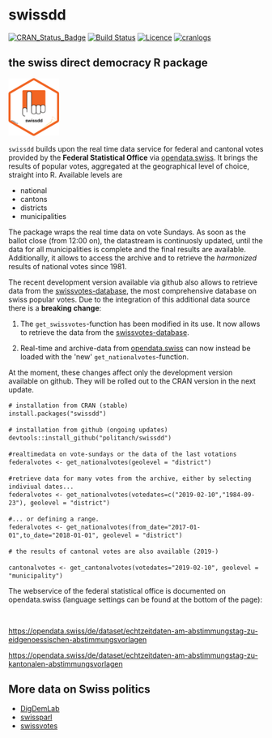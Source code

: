 # swissdd

[![CRAN_Status_Badge](http://www.r-pkg.org/badges/version/swissdd)](https://cran.r-project.org/package=swissdd)
[![Build Status](https://travis-ci.org/politanch/swissdd.svg?branch=master)](https://travis-ci.org/politanch/swissdd/)
[![Licence](https://img.shields.io/badge/licence-GPL--2-blue.svg)](https://www.gnu.org/licenses/gpl-2.0.en.html)
[![cranlogs](https://cranlogs.r-pkg.org/badges/grand-total/swissdd)](http://cran.rstudio.com/web/packages/swissdd/index.html)

## the swiss direct democracy R package
<p align="left">
<img src="swissdd_sticker.png" alt="" width="100"/>
</p>

`swissdd` builds upon the real time data service for federal and cantonal votes provided by the __Federal Statistical Office__ via [opendata.swiss](https://opendata.swiss/de/). It brings the results of popular votes, aggregated at the geographical level of choice, straight into R. Available levels are 

* national
* cantons
* districts
* municipalities

The package wraps the real time data on vote Sundays. As soon as the ballot close (from 12:00 on), the datastream is continuosly updated, until the data for all municipalities is complete and the final results are available. Additionally, it allows to access the archive and to retrieve the *harmonized* results of national votes since 1981.

The recent development version available via github also allows to retrieve data from the [swissvotes-database](https://swissvotes.ch/page/home), the most  comprehensive database on swiss popular votes. Due to the integration of this additional data source there is a __breaking change__: 

1. The `get_swissvotes`-function has been modified in its use. It now allows to retrieve the data from the [swissvotes-database](https://swissvotes.ch/page/home).

2. Real-time and archive-data from [opendata.swiss](https://opendata.swiss/de/) can now instead be loaded with the 'new' `get_nationalvotes`-function.


At the moment, these changes affect only the development version available on github. They will be rolled out to the CRAN version in the next update.


```
# installation from CRAN (stable)
install.packages("swissdd")

# installation from github (ongoing updates)
devtools::install_github("politanch/swissdd")

#realtimedata on vote-sundays or the data of the last votations
federalvotes <- get_nationalvotes(geolevel = "district")

#retrieve data for many votes from the archive, either by selecting indiviual dates...
federalvotes <- get_nationalvotes(votedates=c("2019-02-10","1984-09-23"), geolevel = "district")

#... or defining a range.
federalvotes <- get_nationalvotes(from_date="2017-01-01",to_date="2018-01-01", geolevel = "district")

# the results of cantonal votes are also available (2019-)

cantonalvotes <- get_cantonalvotes(votedates="2019-02-10", geolevel = "municipality")
```


The webservice of the federal statistical office is documented on opendata.swiss (language settings can be found at the bottom of the page):

<img src="https://handbook.opendata.swiss/images/terms_by-ask.svg" alt="" width="12%"/>

https://opendata.swiss/de/dataset/echtzeitdaten-am-abstimmungstag-zu-eidgenoessischen-abstimmungsvorlagen

https://opendata.swiss/de/dataset/echtzeitdaten-am-abstimmungstag-zu-kantonalen-abstimmungsvorlagen

## More data on Swiss politics 
- [DigDemLab](https://digdemlab.io/)  
- [swissparl](https://github.com/zumbov2/swissparl)
- [swissvotes](https://swissvotes.ch/)

